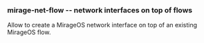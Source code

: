 ### mirage-net-flow -- network interfaces on top of flows

Allow to create a MirageOS network interface on top of an existing MirageOS
flow.
